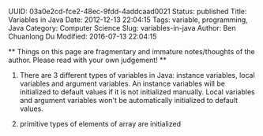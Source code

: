 UUID: 03a0e2cd-fce2-48ec-9fdd-4addcaad0021
Status: published
Title: Variables in Java
Date: 2012-12-13 22:04:15
Tags: variable, programming, Java
Category: Computer Science
Slug: variables-in-java
Author: Ben Chuanlong Du
Modified: 2016-07-13 22:04:15

**
Things on this page are fragmentary and immature notes/thoughts of the author. 
Please read with your own judgement!
**
 

1. There are 3 different types of variables in Java: instance variables, local variables and argument variables. 
An instance variables will be initialized to default values if it is not initialized manually.
Local variables and argument variables won't be automatically initialized to default values. 

2. primitive types of elements of array are initialized 
